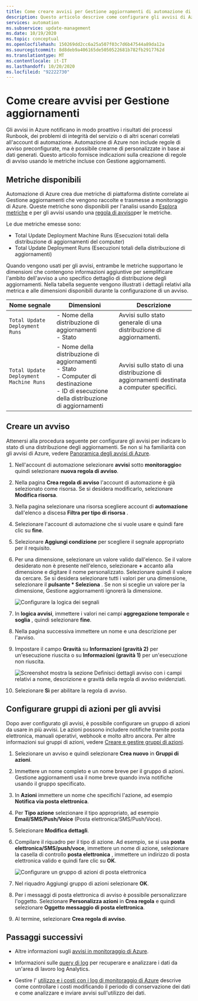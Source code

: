 ```yaml
---
title: Come creare avvisi per Gestione aggiornamenti di automazione di Azure
description: Questo articolo descrive come configurare gli avvisi di Azure per notificare lo stato delle valutazioni o delle distribuzioni degli aggiornamenti.
services: automation
ms.subservice: update-management
ms.date: 10/19/2020
ms.topic: conceptual
ms.openlocfilehash: 150269dd2cc6a25a507f03c7d6b47544a89da12a
ms.sourcegitcommit: 8d8deb9a406165de5050522681b782fb2917762d
ms.translationtype: MT
ms.contentlocale: it-IT
ms.lasthandoff: 10/20/2020
ms.locfileid: "92222730"
---
```

# <a name="how-to-create-alerts-for-update-management"></a>Come creare avvisi per Gestione aggiornamenti

Gli avvisi in Azure notificano in modo proattivo i risultati dei processi Runbook, dei problemi di integrità del servizio o di altri scenari correlati all'account di automazione. Automazione di Azure non include regole di avviso preconfigurate, ma è possibile crearne di personalizzate in base ai dati generati. Questo articolo fornisce indicazioni sulla creazione di regole di avviso usando le metriche incluse con Gestione aggiornamenti.

## <a name="available-metrics"></a>Metriche disponibili

Automazione di Azure crea due metriche di piattaforma distinte correlate ai Gestione aggiornamenti che vengono raccolte e trasmesse a monitoraggio di Azure. Queste metriche sono disponibili per l'analisi usando [Esplora metriche](../../azure-monitor/platform/metrics-charts.md) e per gli avvisi usando una [regola di avviso](../../azure-monitor/platform/alerts-metric.md)per le metriche.

Le due metriche emesse sono:

* Total Update Deployment Machine Runs (Esecuzioni totali della distribuzione di aggiornamenti del computer)
* Total Update Deployment Runs (Esecuzioni totali della distribuzione di aggiornamenti)

Quando vengono usati per gli avvisi, entrambe le metriche supportano le dimensioni che contengono informazioni aggiuntive per semplificare l'ambito dell'avviso a uno specifico dettaglio di distribuzione degli aggiornamenti. Nella tabella seguente vengono illustrati i dettagli relativi alla metrica e alle dimensioni disponibili durante la configurazione di un avviso.

|Nome segnale|Dimensioni|Descrizione
|---|---|---|
|`Total Update Deployment Runs`|- Nome della distribuzione di aggiornamenti<br>- Stato | Avvisi sullo stato generale di una distribuzione di aggiornamenti.|
|`Total Update Deployment Machine Runs`|- Nome della distribuzione di aggiornamenti</br>- Stato</br>- Computer di destinazione</br>- ID di esecuzione della distribuzione di aggiornamenti    |Avvisi sullo stato di una distribuzione di aggiornamenti destinata a computer specifici.|

## <a name="create-alert"></a>Creare un avviso

Attenersi alla procedura seguente per configurare gli avvisi per indicare lo stato di una distribuzione degli aggiornamenti. Se non si ha familiarità con gli avvisi di Azure, vedere [Panoramica degli avvisi di Azure](../../azure-monitor/platform/alerts-overview.md).

1. Nell'account di automazione selezionare **avvisi** sotto **monitoraggio**e quindi selezionare **nuova regola di avviso**.

2. Nella pagina **Crea regola di avviso** l'account di automazione è già selezionato come risorsa. Se si desidera modificarlo, selezionare **Modifica risorsa**.

3. Nella pagina selezionare una risorsa scegliere account di **automazione** dall'elenco a discesa **Filtra per tipo di risorsa** .

4. Selezionare l'account di automazione che si vuole usare e quindi fare clic su **fine**.

5. Selezionare **Aggiungi condizione** per scegliere il segnale appropriato per il requisito.

6. Per una dimensione, selezionare un valore valido dall'elenco. Se il valore desiderato non è presente nell'elenco, selezionare **\+** accanto alla dimensione e digitare il nome personalizzato. Selezionare quindi il valore da cercare. Se si desidera selezionare tutti i valori per una dimensione, selezionare il **pulsante \* Seleziona** . Se non si sceglie un valore per la dimensione, Gestione aggiornamenti ignorerà la dimensione.

    ![Configurare la logica dei segnali](./media/manage-updates-for-vm/signal-logic.png)

7. In **logica avvisi**, immettere i valori nei campi **aggregazione temporale** e **soglia** , quindi selezionare **fine**.

8. Nella pagina successiva immettere un nome e una descrizione per l'avviso.

9. Impostare il campo **Gravità** su **Informazioni (gravità 2)** per un'esecuzione riuscita o su **Informazioni (gravità 1)** per un'esecuzione non riuscita.

    ![Screenshot mostra la sezione Definisci dettagli avviso con i campi relativi a nome, descrizione e gravità della regola di avviso evidenziati.](./media/manage-updates-for-vm/define-alert-details.png)

10. Selezionare **Sì** per abilitare la regola di avviso.

## <a name="configure-action-groups-for-your-alerts"></a>Configurare gruppi di azioni per gli avvisi

Dopo aver configurato gli avvisi, è possibile configurare un gruppo di azioni da usare in più avvisi. Le azioni possono includere notifiche tramite posta elettronica, manuali operativi, webhook e molto altro ancora. Per altre informazioni sui gruppi di azioni, vedere [Creare e gestire gruppi di azioni](../../azure-monitor/platform/action-groups.md).

1. Selezionare un avviso e quindi selezionare **Crea nuovo** in **Gruppi di azioni**.

2. Immettere un nome completo e un nome breve per il gruppo di azioni. Gestione aggiornamenti usa il nome breve quando invia notifiche usando il gruppo specificato.

3. In **Azioni** immettere un nome che specifichi l'azione, ad esempio **Notifica via posta elettronica**.

4. Per **Tipo azione** selezionare il tipo appropriato, ad esempio **Email/SMS/Push/Voice** (Posta elettronica/SMS/Push/Voce).

5. Selezionare **Modifica dettagli**.

6. Compilare il riquadro per il tipo di azione. Ad esempio, se si usa **posta elettronica/SMS/push/voce**, immettere un nome di azione, selezionare la casella di controllo **posta elettronica** , immettere un indirizzo di posta elettronica valido e quindi fare clic su **OK**.

    ![Configurare un gruppo di azioni di posta elettronica](./media/manage-updates-for-vm/configure-email-action-group.png)

7. Nel riquadro Aggiungi gruppo di azioni selezionare **OK**.

8. Per i messaggi di posta elettronica di avviso è possibile personalizzare l'oggetto. Selezionare **Personalizza azioni** in **Crea regola** e quindi selezionare **Oggetto messaggio di posta elettronica**.

9. Al termine, selezionare **Crea regola di avviso**.

## <a name="next-steps"></a>Passaggi successivi

* Altre informazioni sugli [avvisi in monitoraggio di Azure](../../azure-monitor/platform/alerts-overview.md).

* Informazioni sulle [query di log](../../azure-monitor/log-query/log-query-overview.md) per recuperare e analizzare i dati da un'area di lavoro log Analytics.

* Gestire l' [utilizzo e i costi con i log di monitoraggio di Azure](../../azure-monitor/platform/manage-cost-storage.md) descrive come controllare i costi modificando il periodo di conservazione dei dati e come analizzare e inviare avvisi sull'utilizzo dei dati.